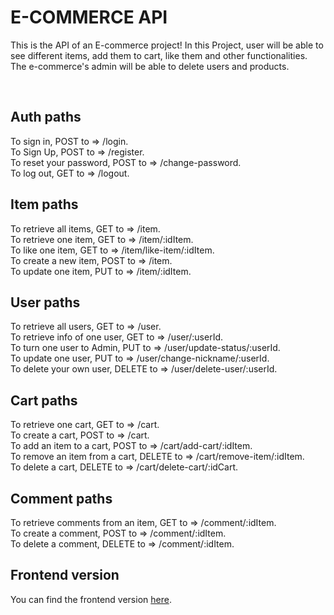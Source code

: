 # E-COMMERCE API
<p>This is the API of an E-commerce project! In this Project, user will be able to see different items, add them to cart, like them and other functionalities. The e-commerce's admin will be able to delete users and products.</p> <br/>

## Auth paths
To sign in, POST to => /login. <br/>
To Sign Up, POST to => /register. <br/>
To reset your password, POST to => /change-password. <br/>
To log out, GET to => /logout. <br/>

## Item paths
To retrieve all items, GET to => /item. <br/>
To retrieve one item, GET to => /item/:idItem. <br/>
To like one item, GET to => /item/like-item/:idItem. <br/>
To create a new item, POST to => /item. <br/>
To update one item, PUT to => /item/:idItem. <br/>

## User paths
To retrieve all users, GET to => /user. <br/>
To retrieve info of one user, GET to => /user/:userId. <br/>
To turn one user to Admin, PUT to => /user/update-status/:userId. <br/>
To update one user, PUT to => /user/change-nickname/:userId. <br/>
To delete your own user, DELETE to => /user/delete-user/:userId. <br/>

## Cart paths
To retrieve one cart, GET to => /cart. <br/>
To create a cart, POST to => /cart. <br/>
To add an item to a cart, POST to => /cart/add-cart/:idItem. <br/>
To remove an item from a cart, DELETE to => /cart/remove-item/:idItem. <br/>
To delete a cart, DELETE to => /cart/delete-cart/:idCart. <br/>

## Comment paths
To retrieve comments from an item, GET to => /comment/:idItem. <br/>
To create a comment, POST to => /comment/:idItem. <br/>
To delete a comment, DELETE to => /comment/:idItem. <br/>

## Frontend version
You can find the frontend version [here](https://github.com/vinicgoulart/ecommercefront).